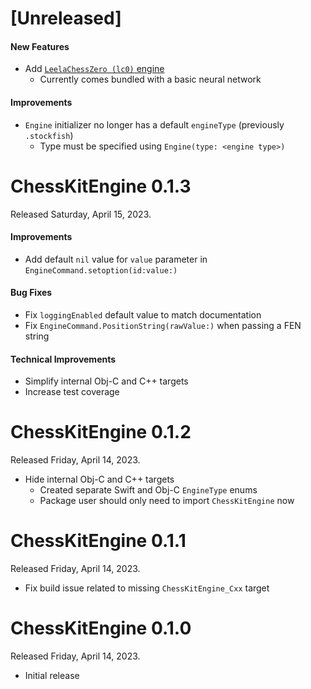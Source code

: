 # [Unreleased]

#### New Features
* Add [`LeelaChessZero (lc0)` engine](https://lczero.org)
  * Currently comes bundled with a basic neural network
  
#### Improvements
* `Engine` initializer no longer has a default `engineType` (previously `.stockfish`)
  * Type must be specified using `Engine(type: <engine type>)`

# ChessKitEngine 0.1.3
Released Saturday, April 15, 2023.

#### Improvements
* Add default `nil` value for `value` parameter in `EngineCommand.setoption(id:value:)`

#### Bug Fixes
* Fix `loggingEnabled` default value to match documentation
* Fix `EngineCommand.PositionString(rawValue:)` when passing a FEN string

#### Technical Improvements
* Simplify internal Obj-C and C++ targets
* Increase test coverage

# ChessKitEngine 0.1.2
Released Friday, April 14, 2023.

* Hide internal Obj-C and C++ targets
    * Created separate Swift and Obj-C `EngineType` enums
    * Package user should only need to import `ChessKitEngine` now

# ChessKitEngine 0.1.1
Released Friday, April 14, 2023.

* Fix build issue related to missing `ChessKitEngine_Cxx` target
        
# ChessKitEngine 0.1.0
Released Friday, April 14, 2023.

* Initial release
